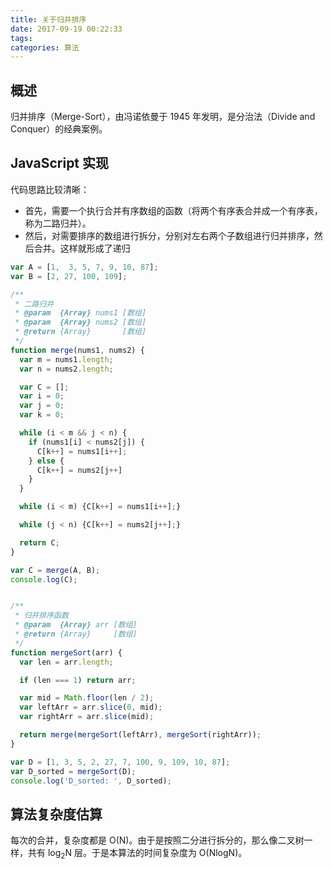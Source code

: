 ```yaml
---
title: 关于归并排序
date: 2017-09-19 00:22:33
tags:
categories: 算法
---
```


## 概述

归并排序（Merge-Sort），由冯诺依曼于 1945 年发明，是分治法（Divide and Conquer）的经典案例。


## JavaScript 实现

代码思路比较清晰：

+ 首先，需要一个执行合并有序数组的函数（将两个有序表合并成一个有序表，称为二路归并）。
+ 然后，对需要排序的数组进行拆分，分别对左右两个子数组进行归并排序，然后合并。这样就形成了递归

<!-- more -->

``` javascript
var A = [1,  3, 5, 7, 9, 10, 87];
var B = [2, 27, 100, 109];

/**
 * 二路归并
 * @param  {Array} nums1 [数组]
 * @param  {Array} nums2 [数组]
 * @return {Array}       [数组]
 */
function merge(nums1, nums2) {
  var m = nums1.length;
  var n = nums2.length;

  var C = [];
  var i = 0;
  var j = 0;
  var k = 0;

  while (i < m && j < n) {
    if (nums1[i] < nums2[j]) {
      C[k++] = nums1[i++];
    } else {
      C[k++] = nums2[j++]
    }
  }

  while (i < m) {C[k++] = nums1[i++];}

  while (j < n) {C[k++] = nums2[j++];}

  return C;
}

var C = merge(A, B);
console.log(C);


/**
 * 归并排序函数
 * @param  {Array} arr [数组]
 * @return {Array}     [数组]
 */
function mergeSort(arr) {
  var len = arr.length;

  if (len === 1) return arr;

  var mid = Math.floor(len / 2);
  var leftArr = arr.slice(0, mid);
  var rightArr = arr.slice(mid);

  return merge(mergeSort(leftArr), mergeSort(rightArr));
}

var D = [1, 3, 5, 2, 27, 7, 100, 9, 109, 10, 87];
var D_sorted = mergeSort(D);
console.log('D_sorted: ', D_sorted);
```

## 算法复杂度估算

每次的合并，复杂度都是 O(N)。由于是按照二分进行拆分的，那么像二叉树一样，共有 <span>log<sub>2</sub>N</span> 层。于是本算法的时间复杂度为 O(NlogN)。

